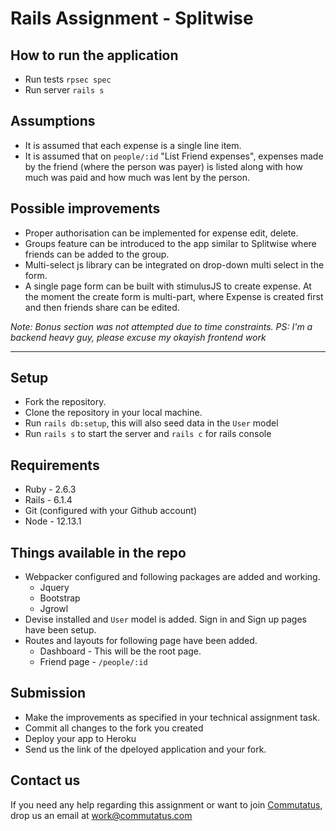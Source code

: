 # Rails Assignment - Splitwise

## How to run the application
- Run tests `rpsec spec`
- Run server `rails s`

## Assumptions
- It is assumed that each expense is a single line item.
- It is assumed that on `people/:id` "List Friend expenses", expenses made by the friend (where the person was payer) is listed along with how much was paid and how much was lent by the person.

## Possible improvements
- Proper authorisation can be implemented for expense edit, delete.
- Groups feature can be introduced to the app similar to Splitwise where friends can be added to the group.
- Multi-select js library can be integrated on drop-down multi select in the form.
- A single page form can be built with stimulusJS to create expense. At the moment the create form is multi-part, where Expense is created first and then friends share can be edited.

*Note: Bonus section was not attempted due to time constraints.*
*PS: I'm a backend heavy guy, please excuse my okayish frontend work*


______________________________________________________________________________________________________


## Setup
- Fork the repository. 
- Clone the repository in your local machine.
- Run `rails db:setup`, this will also seed data in the `User` model
- Run `rails s` to start the server and `rails c` for rails console

## Requirements

- Ruby - 2.6.3
- Rails - 6.1.4
- Git (configured with your Github account)
- Node - 12.13.1


## Things available in the repo
- Webpacker configured and following packages are added and working.
  - Jquery
  - Bootstrap
  - Jgrowl
- Devise installed and `User` model is added. Sign in and Sign up pages have been setup.
- Routes and layouts for following page have been added.
  - Dashboard - This will be the root page.
  - Friend page - `/people/:id`


## Submission
- Make the improvements as specified in your technical assignment task.
- Commit all changes to the fork you created
- Deploy your app to Heroku
- Send us the link of the dpeloyed application and your fork.


## Contact us
If you need any help regarding this assignment or want to join [Commutatus](https://www.commutatus.com/), drop us an email at work@commutatus.com 